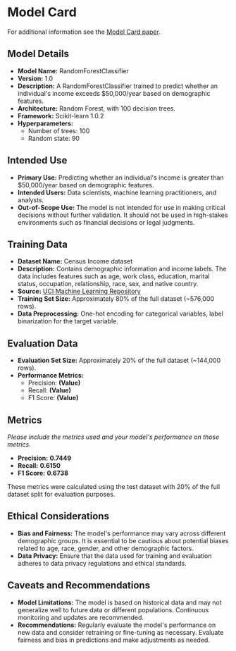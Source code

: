 # Model Card

For additional information see the [Model Card paper](https://arxiv.org/pdf/1810.03993.pdf).

## Model Details
- **Model Name:** RandomForestClassifier
- **Version:** 1.0
- **Description:** A RandomForestClassifier trained to predict whether an individual's income exceeds $50,000/year based on demographic features.
- **Architecture:** Random Forest, with 100 decision trees.
- **Framework:** Scikit-learn 1.0.2
- **Hyperparameters:**
  - Number of trees: 100
  - Random state: 90

## Intended Use
- **Primary Use:** Predicting whether an individual's income is greater than $50,000/year based on demographic features.
- **Intended Users:** Data scientists, machine learning practitioners, and analysts.
- **Out-of-Scope Use:** The model is not intended for use in making critical decisions without further validation. It should not be used in high-stakes environments such as financial decisions or legal judgments.

## Training Data
- **Dataset Name:** Census Income dataset
- **Description:** Contains demographic information and income labels. The data includes features such as age, work class, education, marital status, occupation, relationship, race, sex, and native country.
- **Source:** [UCI Machine Learning Repository](https://archive.ics.uci.edu/ml/datasets/adult)
- **Training Set Size:** Approximately 80% of the full dataset (~576,000 rows).
- **Data Preprocessing:** One-hot encoding for categorical variables, label binarization for the target variable.

## Evaluation Data
- **Evaluation Set Size:** Approximately 20% of the full dataset (~144,000 rows).
- **Performance Metrics:**
  - Precision: **(Value)**
  - Recall: **(Value)**
  - F1 Score: **(Value)**

## Metrics
_Please include the metrics used and your model's performance on those metrics._

- **Precision:** **0.7449**
- **Recall:** **0.6150**
- **F1 Score:** **0.6738**

These metrics were calculated using the test dataset with 20% of the full dataset split for evaluation purposes.

## Ethical Considerations
- **Bias and Fairness:** The model's performance may vary across different demographic groups. It is essential to be cautious about potential biases related to age, race, gender, and other demographic factors.
- **Data Privacy:** Ensure that the data used for training and evaluation adheres to data privacy regulations and ethical standards.

## Caveats and Recommendations
- **Model Limitations:** The model is based on historical data and may not generalize well to future data or different populations. Continuous monitoring and updates are recommended.
- **Recommendations:** Regularly evaluate the model's performance on new data and consider retraining or fine-tuning as necessary. Evaluate fairness and bias in predictions and make adjustments as needed.
